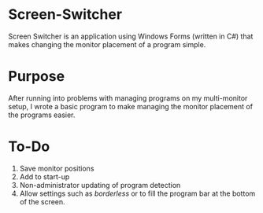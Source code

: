 # Screen-Switcher
Screen Switcher is an application using Windows Forms (written in C#) that makes changing the monitor placement of a program simple.

# Purpose
After running into problems with managing programs on my multi-monitor setup, I wrote a basic program to make managing the monitor placement of the programs easier.

# To-Do
1. Save monitor positions
2. Add to start-up
3. Non-administrator updating of program detection
4. Allow settings such as <i>borderless</i> or to fill the program bar at the bottom of the screen.
